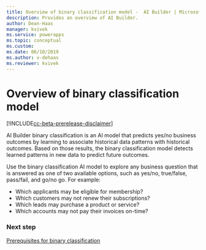 ```yaml
---
title: Overview of binary classification model -  AI Builder | Microsoft Docs
description: Provides an overview of AI Builder.
author: Dean-Haas
manager: kvivek
ms.service: powerapps
ms.topic: conceptual
ms.custom: 
ms.date: 06/10/2019
ms.author: v-dehaas
ms.reviewer: kvivek
---
```


# Overview of binary classification model

[!INCLUDE[cc-beta-prerelease-disclaimer](./includes/cc-beta-prerelease-disclaimer.md)]

AI Builder binary classification is an AI model that predicts yes/no business outcomes by learning to associate historical data patterns with historical outcomes. Based on those results, the binary classification model detects learned patterns in new data to predict future outcomes.

Use the binary classification AI model to explore any business question that is answered as one of two available options, such as yes/no, true/false, pass/fail, and go/no go. For example: 
 
- Which applicants may be eligible for membership?
- Which customers may not renew their subscriptions?
- Which leads may purchase a product or service?
- Which accounts may not pay their invoices on-time?


### Next step
[Prerequisites for binary classification](binary-classification-prereq.md) 


